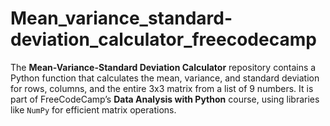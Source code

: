 # Mean_variance_standard-deviation_calculator_freecodecamp
The **Mean-Variance-Standard Deviation Calculator** repository contains a Python function that calculates the mean, variance, and standard deviation for rows, columns, and the entire 3x3 matrix from a list of 9 numbers. It is part of FreeCodeCamp’s **Data Analysis with Python** course, using libraries like `NumPy` for efficient matrix operations.
